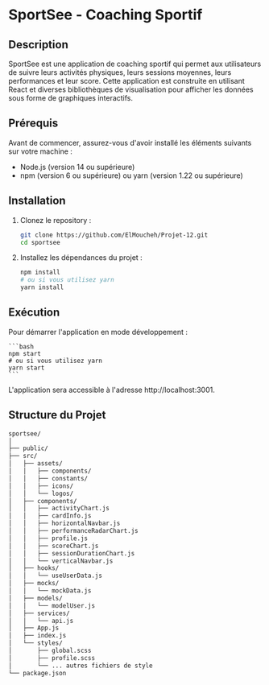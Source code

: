# SportSee - Coaching Sportif

## Description

SportSee est une application de coaching sportif qui permet aux utilisateurs de suivre leurs activités physiques, leurs sessions moyennes, leurs performances et leur score. Cette application est construite en utilisant React et diverses bibliothèques de visualisation pour afficher les données sous forme de graphiques interactifs.

## Prérequis

Avant de commencer, assurez-vous d'avoir installé les éléments suivants sur votre machine :

- Node.js (version 14 ou supérieure)
- npm (version 6 ou supérieure) ou yarn (version 1.22 ou supérieure)

## Installation

1. Clonez le repository :

   ```bash
   git clone https://github.com/ElMoucheh/Projet-12.git
   cd sportsee
   ```

2. Installez les dépendances du projet :

    ```bash
    npm install
    # ou si vous utilisez yarn
    yarn install
    ```

## Exécution

Pour démarrer l'application en mode développement :

    ```bash
    npm start
    # ou si vous utilisez yarn
    yarn start
    ```

L'application sera accessible à l'adresse http://localhost:3001.

## Structure du Projet
```bash
sportsee/
│
├── public/
├── src/
│   ├── assets/
│   │   ├── components/
│   │   ├── constants/
│   │   ├── icons/
│   │   └── logos/
│   ├── components/
│   │   ├── activityChart.js
│   │   ├── cardInfo.js
│   │   ├── horizontalNavbar.js
│   │   ├── performanceRadarChart.js
│   │   ├── profile.js
│   │   ├── scoreChart.js
│   │   ├── sessionDurationChart.js
│   │   └── verticalNavbar.js
│   ├── hooks/
│   │   └── useUserData.js
│   ├── mocks/
│   │   └── mockData.js
│   ├── models/
│   │   └── modelUser.js
│   ├── services/
│   │   └── api.js
│   ├── App.js
│   ├── index.js
│   └── styles/
│       ├── global.scss
│       ├── profile.scss
│       └── ... autres fichiers de style
└── package.json
```
